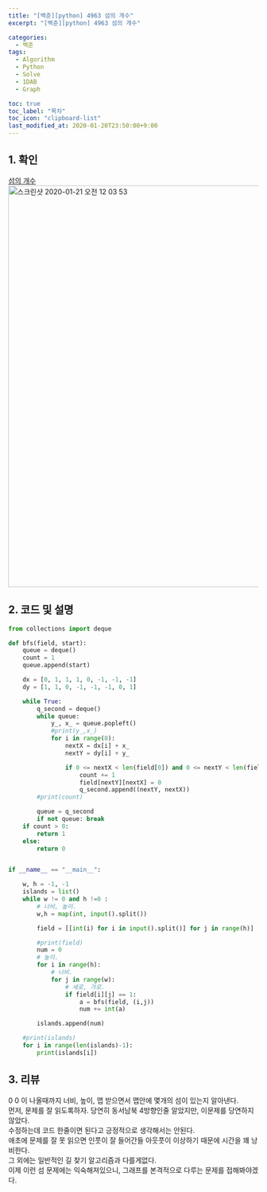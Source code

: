 ```yaml
---
title: "[백준][python] 4963 섬의 개수"
excerpt: "[백준][python] 4963 섬의 개수"

categories:
  - 백준
tags:
  - Algorithm
  - Python
  - Solve
  - 1DAB
  - Graph

toc: true
toc_label: "목차"
toc_icon: "clipboard-list"
last_modified_at: 2020-01-20T23:50:00+9:00
---
```


## 1. 확인
[섬의 개수](https://www.acmicpc.net/problem/4963)  
<img width="807" alt="스크린샷 2020-01-21 오전 12 03 53" src="https://user-images.githubusercontent.com/20227720/72736882-dd051680-3be1-11ea-9fc1-3893c9b29249.png">


## 2. 코드 및 설명

```python
from collections import deque

def bfs(field, start):
    queue = deque()
    count = 1
    queue.append(start)

    dx = [0, 1, 1, 1, 0, -1, -1, -1]
    dy = [1, 1, 0, -1, -1, -1, 0, 1]

    while True:
        q_second = deque()
        while queue:
            y_, x_ = queue.popleft()
            #print(y_,x_)
            for i in range(8):
                nextX = dx[i] + x_
                nextY = dy[i] + y_

                if 0 <= nextX < len(field[0]) and 0 <= nextY < len(field) and field[nextY][nextX] == 1:
                    count += 1
                    field[nextY][nextX] = 0
                    q_second.append((nextY, nextX))
        #print(count)

        queue = q_second
        if not queue: break
    if count > 0:
        return 1
    else:
        return 0


if __name__ == "__main__":

    w, h = -1, -1
    islands = list()
    while w != 0 and h !=0 :
        # 너비, 높이.
        w,h = map(int, input().split())

        field = [[int(i) for i in input().split()] for j in range(h)]

        #print(field)
        num = 0
        # 높이.
        for i in range(h):
            # 너비.
            for j in range(w):
                # 세로, 가로.
                if field[i][j] == 1:
                    a = bfs(field, (i,j))
                    num += int(a)

        islands.append(num)

    #print(islands)
    for i in range(len(islands)-1):
        print(islands[i])

```

## 3. 리뷰

0 0 이 나올때까지 너비, 높이, 맵 받으면서 맵안에 몇개의 섬이 있는지 알아낸다.  
먼저, 문제를 잘 읽도록하자. 당연히 동서남북 4방향인줄 알았지만, 이문제를 당연하지 않았다.  
수정하는데 코드 한줄이면 된다고 긍정적으로 생각해서는 안된다.  
애초에 문제를 잘 못 읽으면 인풋이 잘 들어간들 아웃풋이 이상하기 때문에 시간을 꽤 낭비한다.  
그 외에는 일반적인 길 찾기 알고리즘과 다를게없다.  
이제 이런 섬 문제에는 익숙해져있으니, 그래프를 본격적으로 다루는 문제를 접해봐야겠다.  
